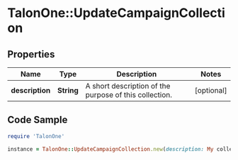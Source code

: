 # TalonOne::UpdateCampaignCollection

## Properties

Name | Type | Description | Notes
------------ | ------------- | ------------- | -------------
**description** | **String** | A short description of the purpose of this collection. | [optional] 

## Code Sample

```ruby
require 'TalonOne'

instance = TalonOne::UpdateCampaignCollection.new(description: My collection of SKUs)
```


